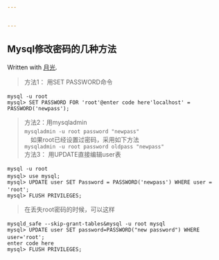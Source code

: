 ```yaml
---


---
```


<h2 id="mysql修改密码的几种方法">Mysql修改密码的几种方法</h2>
<p>Written with <a href="https://stackedit.io/">月光</a>.</p>
<blockquote>
<p>方法1： 用SET PASSWORD命令</p>
</blockquote>
<pre><code>mysql -u root 　　
mysql&gt; SET PASSWORD FOR 'root'@enter code here'localhost' = PASSWORD('newpass');
</code></pre>
<blockquote>
<p>方法2：用mysqladmin 　　<br>
<code>mysqladmin -u root password "newpass"</code> 　<br>
　如果root已经设置过密码，采用如下方法 　　<br>
<code>mysqladmin -u root password oldpass "newpass"</code><br>
方法3： 用UPDATE直接编辑user表</p>
</blockquote>
<pre><code>mysql -u root 　　
mysql&gt; use mysql; 　　
mysql&gt; UPDATE user SET Password = PASSWORD('newpass') WHERE user = 'root'; 　　
mysql&gt; FLUSH PRIVILEGES; 
</code></pre>
<blockquote>
<p>在丢失root密码的时候，可以这样</p>
</blockquote>
<pre><code>mysqld_safe --skip-grant-tables&amp;mysql -u root mysql 　　
mysql&gt; UPDATE user SET password=PASSWORD("new password") WHERE user='root'; 　　
enter code here
mysql&gt; FLUSH PRIVILEGES;
</code></pre>

